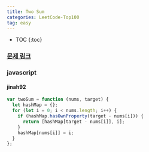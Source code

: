 ```yaml
---
title: Two Sum
categories: LeetCode-Top100
tag: easy
---
```


- TOC
  {:toc}

### [문제 링크](https://leetcode.com/problems/two-sum/)

### javascript

#### jinah92

```javascript
var twoSum = function (nums, target) {
  let hashMap = {};
  for (let i = 0; i < nums.length; i++) {
    if (hashMap.hasOwnProperty(target - nums[i])) {
      return [hashMap[target - nums[i]], i];
    }
    hashMap[nums[i]] = i;
  }
};
```
